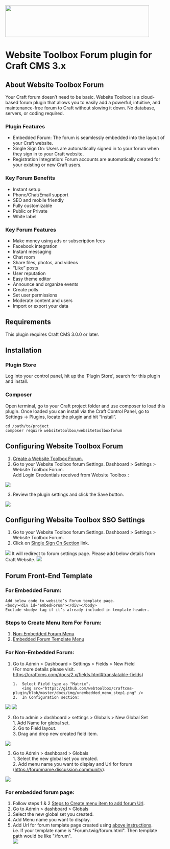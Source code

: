 <p><a href="https://www.websitetoolbox.com/"><img src ="https://github.com/webtoolbox/craftcms-plugin/blob/master/src/wt_logo_blue.svg" width="450" height="100"></a></p> 

# Website Toolbox Forum plugin for Craft CMS 3.x       

## About Website Toolbox Forum  
  Your Craft forum doesn’t need to be basic. Website Toolbox is a cloud-based forum plugin that allows you to easily add a powerful, intuitive, 
  and maintenance-free forum to Craft without slowing it down. No database, servers, or coding required.
  
### Plugin Features
* Embedded Forum: The forum is seamlessly embedded into the layout of your Craft website.
* Single Sign On: Users are automatically signed in to your forum when they sign in to your Craft website.
* Registration Integration: Forum accounts are automatically created for your existing or new Craft users.

### Key Forum Benefits
* Instant setup
* Phone/Chat/Email support
* SEO and mobile friendly
* Fully customizable
* Public or Private
* White label

### Key Forum Features
* Make money using ads or subscription fees
* Facebook integration
* Instant messaging
* Chat room
* Share files, photos, and videos
* “Like” posts
* User reputation
* Easy theme editor
* Announce and organize events
* Create polls
* Set user permissions
* Moderate content and users
* Import or export your data

## Requirements
This plugin requires Craft CMS 3.0.0 or later.   

## Installation
	
### Plugin Store  
 Log into your control panel, hit up the 'Plugin Store', search for this plugin and install.
 
### Composer
Open terminal, go to your Craft project folder and use composer to load this plugin. Once loaded you can install via the Craft Control Panel, go to 
Settings → Plugins, locate the plugin and hit “Install”.

	cd /path/to/project
	composer require websitetoolbox/websitetoolboxforum   

## Configuring Website Toolbox Forum
1.	<a href="https://www.websitetoolbox.com/">Create a Website Toolbox Forum.</a>    
2.	Go to your Website Toolbox forum Settings. Dashboard > Settings > Website Toolbox Forum.     
	Add Login Credentials received from Website Toolbox :      
	
<img src="https://github.com/webtoolbox/craftcms-plugin/blob/master/docs/img/settings.jpg" />  

3.	Review the plugin settings and click the Save button.       
	
<img src="https://github.com/webtoolbox/craftcms-plugin/blob/master/docs/img/update-settings.jpg" />				
 
## Configuring Website Toolbox SSO Settings
1.	Go to your Website Toolbox forum Settings. Dashboard > Settings > Website Toolbox Forum.  
2.	Click on <a href='https://www.websitetoolbox.com/tool/members/mb/settings?tab=Single%20Sign%20On'>Single Sign On Section</a> link.       

<img src="https://github.com/webtoolbox/craftcms-plugin/blob/master/docs/img/SSO.png" />
	It will redirect to forum settings page. Please add below details from Craft Website.
<img src="https://github.com/webtoolbox/craftcms-plugin/blob/master/docs/img/SSO-section.png" />

## Forum Front-End Template

### For Embedded Forum:
<div id ="embedded_template">
	
	Add below code to website’s Forum template page.
	<body><div id="embedForum"></div></body>
	Exclude <body> tag if it’s already included in template header.
</div>
	
### Steps to Create Menu Item For Forum:    
1)	[Non-Embedded Forum Menu](#non-embdded) 
2)	[Embedded Forum Template Menu](#embdded)   

### For Non-Embedded Forum:

<div id="non-embdded"> 

1)	Go to Admin > Dashboard > Settings > Fields > New Field  
(For more details please visit. https://craftcms.com/docs/2.x/fields.html#translatable-fields)  

		1.	Select Field type as "Matrix".  
			<img src="https://github.com/webtoolbox/craftcms-plugin/blob/master/docs/img/unembedded_menu_step1.png" />  
		2.	In Configuration section:  	
		
<img src="https://github.com/webtoolbox/craftcms-plugin/blob/master/docs/img/unembedded_menu_step2-a.png" />  
		
<img src="https://github.com/webtoolbox/craftcms-plugin/blob/master/docs/img/unembedded_menu_step2-b.png" />  


2)	Go to admin > dashboard > settings > Globals > New Global Set   
		1.	Add Name for global set.         
		2.	Go to Field layout.    
		3.	Drag and drop new created field item.       
		
<img src="https://github.com/webtoolbox/craftcms-plugin/blob/master/docs/img/unembedded_menu_step3.png" />

3) 	Go to Admin > dashboard > Globals    
		1.	Select the new global set you created.         
		2.	Add menu name you want to display and Url for forum (https://forumname.discussion.community).      		
		
<img src="https://github.com/webtoolbox/craftcms-plugin/blob/master/docs/img/unembedded_menu_step4.png" />  

</div>

### For embedded forum page:  
<div id="embdded"> 	

1.	Follow steps 1 & 2 [Steps to Create menu item to add forum Url](#non-embdded).  
2.	Go to Admin > dashboard > Globals 
3.	Select the new global set you created.      
4.	Add Menu name you want to display.
5.	Add Url for forum template page created using [above instructions](#embedded_template).   
	i.e. If your template name is "Forum.twig/forum.html". Then template path would be like "/forum".     		
	<img src="https://github.com/webtoolbox/craftcms-plugin/blob/master/docs/img/embeddedforum-step1.png" />   
</div>

   
